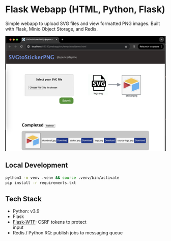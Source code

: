 # Flask Webapp (HTML, Python, Flask)

Simple webapp to upload SVG files and view formatted PNG images. Built with Flask, Minio Object Storage, and Redis.

![App Screenshot](./frontend-screenshot.png)

## Local Development

```sh
python3 -m venv .venv && source .venv/bin/activate
pip install -r requirements.txt
```

## Tech Stack

- Python: v3.9
- Flask
- [Flask-WTF](https://flask-wtf.readthedocs.io/): CSRF tokens to protect <form> input
- Redis / Python RQ: publish jobs to messaging queue
